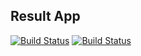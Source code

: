 ## Result App

[![Build Status](http://35.197.246.127/buildStatus/icon?job=instavote%2Fresult-build)](http://35.197.246.127/job/instavote/job/result-build/)
[![Build Status](http://35.197.246.127/buildStatus/icon?job=instavote%2Fresult-test)](http://35.197.246.127/job/instavote/job/result-test/)
